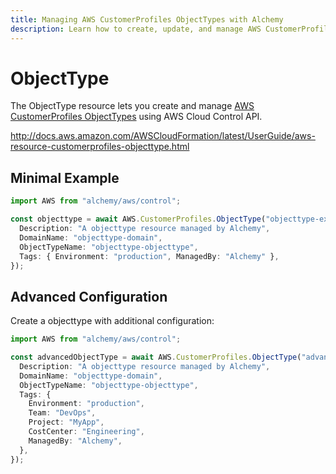 ```yaml
---
title: Managing AWS CustomerProfiles ObjectTypes with Alchemy
description: Learn how to create, update, and manage AWS CustomerProfiles ObjectTypes using Alchemy Cloud Control.
---
```


# ObjectType

The ObjectType resource lets you create and manage [AWS CustomerProfiles ObjectTypes](https://docs.aws.amazon.com/customerprofiles/latest/userguide/) using AWS Cloud Control API.

http://docs.aws.amazon.com/AWSCloudFormation/latest/UserGuide/aws-resource-customerprofiles-objecttype.html

## Minimal Example

```ts
import AWS from "alchemy/aws/control";

const objecttype = await AWS.CustomerProfiles.ObjectType("objecttype-example", {
  Description: "A objecttype resource managed by Alchemy",
  DomainName: "objecttype-domain",
  ObjectTypeName: "objecttype-objecttype",
  Tags: { Environment: "production", ManagedBy: "Alchemy" },
});
```

## Advanced Configuration

Create a objecttype with additional configuration:

```ts
import AWS from "alchemy/aws/control";

const advancedObjectType = await AWS.CustomerProfiles.ObjectType("advanced-objecttype", {
  Description: "A objecttype resource managed by Alchemy",
  DomainName: "objecttype-domain",
  ObjectTypeName: "objecttype-objecttype",
  Tags: {
    Environment: "production",
    Team: "DevOps",
    Project: "MyApp",
    CostCenter: "Engineering",
    ManagedBy: "Alchemy",
  },
});
```

